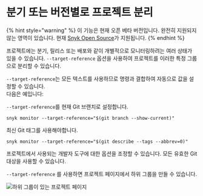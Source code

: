 # 분기 또는 버전별로 프로젝트 분리

{% hint style="warning" %}
이 기능은 현재 오픈 베타 버전입니다. 완전히 지원되지 않는 영역이 있습니다. 현재 [Snyk Open Source](https://github.com/snyk/user-docs/blob/5e52535b78618f57eda40eb08fc8fbf91e16f1f0/docs/products/snyk-open-source)가 지원됩니다.
{% endhint %}

프로젝트에는 분기, 릴리스 또는 배포와 같이 개별적으로 모니터링하려는 여러 상태가 있을 수 있습니다. `--target-reference` 옵션을 사용하여 프로젝트를 이러한 특정 그룹으로 분리할 수 있습니다.

`--target-reference`는 모든 텍스트를 사용하므로 명령과 결합하여 자동으로 값을 설정할 수 있습니다.\
다음은 예입니다:

`--target-reference`를 현재 Git 브랜치로 설정합니다.

```
snyk monitor --target-reference="$(git branch --show-current)"
```

최신 Git 태그를 사용해야합니다.

```
snyk monitor --target-reference="$(git describe --tags --abbrev=0)"
```

프로젝트에서 사용되는 개발자 도구에 대한 옵션을 조정할 수 있습니다. 모든 유효한 Git 대상을 사용할 수 있습니다.

`--target-reference` 를 사용하면 프로젝트 페이지에서 하위 그룹을 만들 수 있습니다.

![하위 그룹이 있는 프로젝트 페이지](https://github.com/snyk/user-docs/raw/5e52535b78618f57eda40eb08fc8fbf91e16f1f0/docs/.gitbook/assets/Screenshot%202021-10-21%20at%2013-08-58%20Projects.png)
